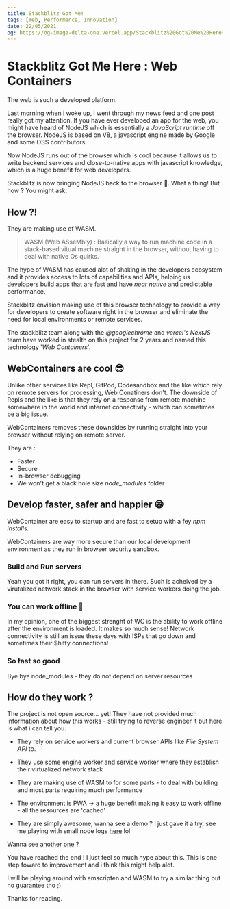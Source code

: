 ```yaml
---
title: Stackblitz Got Me!
tags: [Web, Performance, Innovation]
date: 22/05/2021
og: https://og-image-delta-one.vercel.app/Stackblitz%20Got%20Me%20Here%20%3A%20Web%20Containers.png?theme=light&md=1&fontSize=100px&images=https%3A%2F%2Fraw.githubusercontent.com%2FJosiasAurel%2FJosiasAurel%2Fmaster%2FScreenshot_2021-05-01-14-35-58-0369650772-removebg-preview.png
---
```


# Stackblitz Got Me Here : Web Containers

The web is such a developed platform.

Last morning when i woke up, i went through my news feed and one post really got my attention. If you have ever developed an app for the web, you might have heard of NodeJS which is essentially a _JavaScript runtime_ off the browser. NodeJS is based on V8, a javascript engine made by Google and some OSS contributors.

Now NodeJS runs out of the browser which is cool because it allows us to write backend services and close-to-native apps with javascript knowledge, which is a huge benefit for web developers.

Stackblitz is now bringing NodeJS back to the browser 🤯. What a thing! But how ? You might ask.

## How ?!

They are making use of WASM.

> WASM (Web ASseMbly) : Basically a way to run machine code in a stack-based vitual machine straight in the browser, without having to deal with native Os quirks.

The hype of WASM has caused alot of shaking in the developers ecosystem and it provides access to lots of capabilities and APIs, helping us developers build apps that are fast and have _near native_ and predictable performance.

Stackblitz envision making use of this browser technology to provide a way for developers to create software right in the browser and eliminate the need for local environments or remote services.

The stackblitz team along with the _@googlechrome_ and _vercel's NextJS_ team have worked in stealth on this project for 2 years and named this technology '_Web Containers_'.

## WebContainers are cool 😎

Unlike other services like Repl, GitPod, Codesandbox and the like which rely on remote servers for processing, Web Conatiners don't.
The downside of Repls and the like is that they rely on a response from remote machine somewhere in the world and internet connectivity - which can sometimes be a big issue.

WebContainers removes these downsides by running straight into your browser without relying on remote server.

They are :

- Faster
- Secure
- In-browser debugging
- We won't get a black hole size _node_modules_ folder

## Develop faster, safer and happier 😁

WebContainer are easy to startup and are fast to setup with a fey *npm install*s.

WebContainers are way more secure than our local development environment as they run in browser security sandbox.

### Build and Run servers

Yeah you got it right, you can run servers in there.
Such is acheived by a virutalized network stack in the browser with service workers doing the job.

### You can work offline 🥳

In my opinion, one of the biggest strenght of WC is the ability to work offline after the environment is loaded. It makes so much sense!
Network connectivity is still an issue these days with ISPs that go down and sometimes their $hitty connections!

### So fast so good

Bye bye node_modules - they do not depend on server resources

## How do they work ?

The project is not open source... yet!
They have not provided much information about how this works - still trying to reverse engineer it but here is what i can tell you.

- They rely on service workers and current browser APIs like _File System API_ to.
- They use some engine worker and service worker where they establish their virtualized network stack
- They are making use of WASM to for some parts - to deal with building and most parts requiring much performance
- The environment is PWA -> a huge benefit making it easy to work offline - all the resources are 'cached'

- They are simply awesome, wanna see a demo ? I just gave it a try, see me playing with small node logs [here](https://twitter.com/JosiasWing/status/1395913263435685889?s=20) lol

Wanna see [another one](https://blog.stackblitz.com/img/v2/1.webp) ?

You have reached the end ! I just feel so much hype about this. This is one step foward to improvement and i think this might help alot.

I will be playing around with emscripten and WASM to try a similar thing but no guarantee tho ;)

Thanks for reading.
